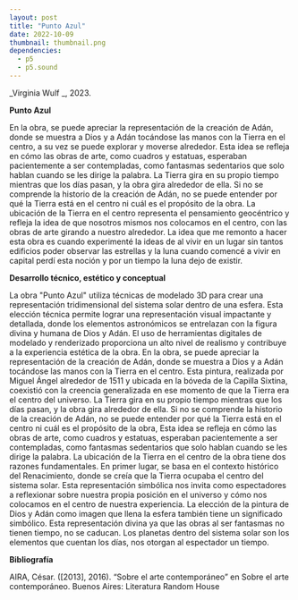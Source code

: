 ```yaml
---
layout: post
title: "Punto Azul"
date: 2022-10-09
thumbnail: thumbnail.png
dependencies:
  - p5
  - p5.sound
---
```


<div id="div-sketch">
  <script type="text/javascript" src="sketch.js"></script>
</div>

_Virginia Wulf _, 2023.

**Punto Azul**

En la obra, se puede apreciar la representación de la creación de Adán, donde se muestra a Dios y a Adán tocándose las manos con la Tierra en el centro, a su vez se puede explorar y moverse alrededor. Esta idea se refleja en cómo las obras de arte, como cuadros y estatuas, esperaban pacientemente a ser contempladas, como fantasmas sedentarios que solo hablan cuando se les dirige la palabra.
 La Tierra gira en su propio tiempo mientras que los días pasan, y la obra gira alrededor de ella. Si no se comprende la historio de la creación de Adán, no se puede entender por qué la Tierra está en el centro ni cuál es el propósito de la obra.
La ubicación de la Tierra en el centro representa el pensamiento geocéntrico y refleja la idea de que nosotros mismos nos colocamos en el centro, con las obras de arte girando a nuestro alrededor. 
La idea que me remonto a hacer esta obra es cuando experimenté la ideas de al vivir en un lugar sin tantos edificios poder observar las estrellas y la luna cuando comencé a vivir en capital perdí esta noción y por un tiempo la luna dejo de existir.

**Desarrollo técnico, estético y conceptual**

La obra "Punto Azul" utiliza técnicas de modelado 3D para crear una representación tridimensional del sistema solar dentro de una esfera. Esta elección técnica permite lograr una representación visual impactante y detallada, donde los elementos astronómicos se entrelazan con la figura divina y humana de Dios y Adán. El uso de herramientas digitales de modelado y renderizado proporciona un alto nivel de realismo y contribuye a la experiencia estética de la obra.
En la obra, se puede apreciar la representación de la creación de Adán, donde se muestra a Dios y a Adán tocándose las manos con la Tierra en el centro. Esta pintura, realizada por Miguel Ángel alrededor de 1511 y ubicada en la bóveda de la Capilla Sixtina, coexistió con la creencia generalizada en ese momento de que la Tierra era el centro del universo.  La Tierra gira en su propio tiempo mientras que los días pasan, y la obra gira alrededor de ella. Si no se comprende la historio de la creación de Adán, no se puede entender por qué la Tierra está en el centro ni cuál es el propósito de la obra, Esta idea se refleja en cómo las obras de arte, como cuadros y estatuas, esperaban pacientemente a ser contempladas, como fantasmas sedentarios que solo hablan cuando se les dirige la palabra.
La ubicación de la Tierra en el centro de la obra tiene dos razones fundamentales. En primer lugar, se basa en el contexto histórico del Renacimiento, donde se creía que la Tierra ocupaba el centro del sistema solar. Esta representación simbólica nos invita como espectadores a reflexionar sobre nuestra propia posición en el universo y cómo nos colocamos en el centro de nuestra experiencia.
La elección de la pintura de Dios y Adán como imagen que llena la esfera también tiene un significado simbólico. Esta representación divina ya que las obras al ser fantasmas no tienen tiempo, no se caducan. Los planetas dentro del sistema solar son los elementos que cuentan los días, nos otorgan al espectador un tiempo.


**Bibliografía**

AIRA, César. ([2013], 2016). “Sobre el arte contemporáneo” en Sobre el arte contemporáneo. Buenos Aires: Literatura Random House

